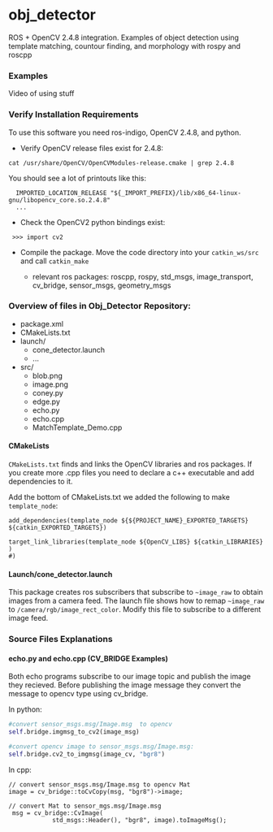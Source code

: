 # obj_detector
ROS + OpenCV 2.4.8 integration.  Examples of object detection using  template matching, countour finding, and morphology with rospy and roscpp


### Examples
Video of using stuff


### Verify Installation Requirements 
To use this software you need ros-indigo, OpenCV 2.4.8, and python. 

* Verify OpenCV release files exist for 2.4.8:
```
cat /usr/share/OpenCV/OpenCVModules-release.cmake | grep 2.4.8
```
You should see a lot of printouts like this:
```
  IMPORTED_LOCATION_RELEASE "${_IMPORT_PREFIX}/lib/x86_64-linux-gnu/libopencv_core.so.2.4.8"
  ...
```

*  Check the OpenCV2 python bindings exist:
```
 >>> import cv2

```
* Compile the package. Move the code directory into your `catkin_ws/src` and call `catkin_make` 

    *  relevant ros packages: roscpp, rospy, std_msgs, image_transport, cv_bridge, sensor_msgs, geometry_msgs


### Overview of files in Obj_Detector Repository:

* package.xml
* CMakeLists.txt
* launch/
    * cone_detector.launch
    * ...
* src/
    * blob.png
    * image.png
    * coney.py
    * edge.py
    * echo.py
    * echo.cpp
    * MatchTemplate_Demo.cpp

#### CMakeLists

`CMakeLists.txt` finds and links the OpenCV libraries and ros packages.  If you create more .cpp files you need to declare a c++ executable and add dependencies to it. 

Add the bottom of CMakeLists.txt we added the following to make `template_node`:
```
add_dependencies(template_node ${${PROJECT_NAME}_EXPORTED_TARGETS} ${catkin_EXPORTED_TARGETS})

target_link_libraries(template_node ${OpenCV_LIBS} ${catkin_LIBRARIES}  )
#)

```

#### Launch/cone_detector.launch
This package creates ros subscribers that subscribe to `~image_raw` to obtain images from a camera feed.  The launch file shows how to remap `~image_raw` to `/camera/rgb/image_rect_color`.  Modify this file to subscribe to a different image feed.


### Source Files Explanations

#### echo.py and echo.cpp  (CV_BRIDGE Examples)
Both echo programs subscribe to our image topic and publish the image they recieved.  Before publishing the image message they convert the message to opencv type using cv_bridge.

In python:
```python
#convert sensor_msgs.msg/Image.msg  to opencv
self.bridge.imgmsg_to_cv2(image_msg)

#convert opencv image to sensor_msgs.msg/Image.msg:
self.bridge.cv2_to_imgmsg(image_cv, "bgr8")
```

In cpp:
```
// convert sensor_msgs.msg/Image.msg to opencv Mat
image = cv_bridge::toCvCopy(msg, "bgr8")->image;

// convert Mat to sensor_mgs.msg/Image.msg
 msg = cv_bridge::CvImage(
            std_msgs::Header(), "bgr8", image).toImageMsg();

```




